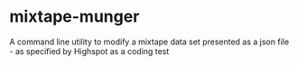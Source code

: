 # mixtape-munger
A command line utility to modify a mixtape data set presented as a json file - as specified by Highspot as a coding test
